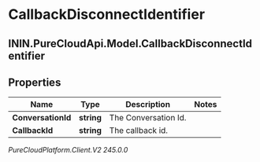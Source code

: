 # CallbackDisconnectIdentifier

## ININ.PureCloudApi.Model.CallbackDisconnectIdentifier

## Properties

|Name | Type | Description | Notes|
|------------ | ------------- | ------------- | -------------|
| **ConversationId** | **string** | The Conversation Id. | |
| **CallbackId** | **string** | The callback id. | |



_PureCloudPlatform.Client.V2 245.0.0_
